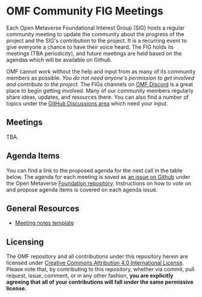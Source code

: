 # OMF Community FIG Meetings

Each Open Metaverse Foundational Interest Group (SIG) hosts a regular community meeting to update the community about the progress of the project and the SIG's contribution to the project. It is a recurring event to give everyone a chance to have their voice heard. The FIG holds its meetings (TBA periodicity), and future meetings are held based on the agendas which will be available on Github.

OMF cannot work without the help and input from as many of its community members as possible. *You do not need anyone's permission to get involved and contribute to the project.* The FIGs channels on [OMF Discord](https://discord.gg/openmetaverse) is a great place to begin getting involved. Many of our community members regularly share ideas, updates, and resources there. You can also find a number of topics under the [GitHub Discussions area](https://github.com/Open-MV/community/discussions) which need your input.

## Meetings

TBA.

## Agenda Items

You can find a link to the proposed agenda for the next call in the table below. The agenda for each meeting is saved as [an issue on Github](https://github.com/Open-MV/community/issues) under the Open Metaverse [Foundation repository](https://github.com/Open-MV/community). Instructions on how to vote on and propose agenda items is covered on each agenda issue.

## General Resources

* [Meeting notes template](../templates/MeetingTemplate.md)

## Licensing

The OMF repository and all contributions under this repository herein are licensed under [Creative Commons Attribution 4.0 International License](http://creativecommons.org/licenses/by/4.0/). Please note that, by contributing to this repository, whether via commit, pull request, issue, comment, or in any other fashion, **you are explicitly agreeing that all of your contributions will fall under the same permissive license.**
